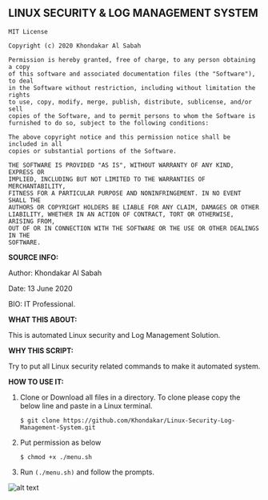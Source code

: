 ## LINUX SECURITY & LOG MANAGEMENT SYSTEM

```
MIT License

Copyright (c) 2020 Khondakar Al Sabah

Permission is hereby granted, free of charge, to any person obtaining a copy
of this software and associated documentation files (the "Software"), to deal
in the Software without restriction, including without limitation the rights
to use, copy, modify, merge, publish, distribute, sublicense, and/or sell
copies of the Software, and to permit persons to whom the Software is
furnished to do so, subject to the following conditions:

The above copyright notice and this permission notice shall be included in all
copies or substantial portions of the Software.

THE SOFTWARE IS PROVIDED "AS IS", WITHOUT WARRANTY OF ANY KIND, EXPRESS OR
IMPLIED, INCLUDING BUT NOT LIMITED TO THE WARRANTIES OF MERCHANTABILITY,
FITNESS FOR A PARTICULAR PURPOSE AND NONINFRINGEMENT. IN NO EVENT SHALL THE
AUTHORS OR COPYRIGHT HOLDERS BE LIABLE FOR ANY CLAIM, DAMAGES OR OTHER
LIABILITY, WHETHER IN AN ACTION OF CONTRACT, TORT OR OTHERWISE, ARISING FROM,
OUT OF OR IN CONNECTION WITH THE SOFTWARE OR THE USE OR OTHER DEALINGS IN THE
SOFTWARE.
```
         
**SOURCE INFO:**

Author: Khondakar Al Sabah

Date: 13 June 2020

BIO: IT Professional.


**WHAT THIS ABOUT:**

This is automated Linux security and Log Management Solution.

**WHY THIS SCRIPT:**

Try to put all Linux security related commands to make it automated system.

**HOW TO USE IT:**

1. Clone or Download all files in a directory. To clone please copy the below line and paste in a Linux terminal.

   ```$ git clone https://github.com/Khondakar/Linux-Security-Log-Management-System.git```
   
2. Put permission as below

   ```$ chmod +x ./menu.sh```
   
3. Run `(./menu.sh)` and follow the prompts.

![alt text](https://github.com/Khondakar/Linux-Security-Log-Management-System/blob/master/screenshot/MainMenu.PNG)
